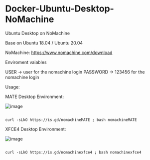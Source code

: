# Docker-Ubuntu-Desktop-NoMachine
Ubuntu Desktop on NoMachine

Base on Ubuntu 18.04 / Ubuntu 20.04

NoMachine: https://www.nomachine.com/download

Enviroment vaiables

USER -> user for the nomachine login PASSWORD -> 123456 for the nomachine login

Usage:

MATE Desktop Environment:

![image](https://user-images.githubusercontent.com/58414694/149459685-27d51920-4616-4b3e-94de-2982f78f9295.png)

 ```console  

curl -sLkO https://is.gd/nomachineMATE ; bash nomachineMATE

 ```
XFCE4 Desktop Environment:

![image](https://user-images.githubusercontent.com/58414694/149454910-33dd1c5b-bbbd-4cc8-b9b7-5b7331723034.png)

 ```console  
 
curl -sLkO https://is.gd/nomachinexfce4 ; bash nomachinexfce4

 ```




